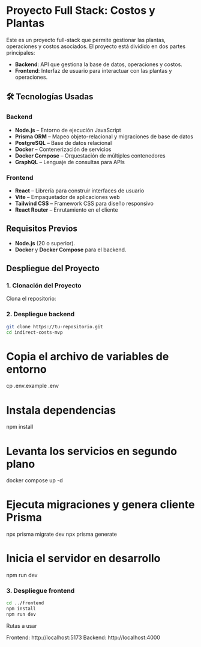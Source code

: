 # Proyecto Full Stack: Costos y Plantas

Este es un proyecto full-stack que permite gestionar las plantas, operaciones y costos asociados. El proyecto está dividido en dos partes principales:

- **Backend**: API que gestiona la base de datos, operaciones y costos.
- **Frontend**: Interfaz de usuario para interactuar con las plantas y operaciones.

## 🛠️ Tecnologías Usadas

### Backend

- **Node.js** – Entorno de ejecución JavaScript
- **Prisma ORM** – Mapeo objeto-relacional y migraciones de base de datos
- **PostgreSQL** – Base de datos relacional
- **Docker** – Contenerización de servicios
- **Docker Compose** – Orquestación de múltiples contenedores
- **GraphQL** – Lenguaje de consultas para APIs

### Frontend

- **React** – Librería para construir interfaces de usuario
- **Vite** – Empaquetador de aplicaciones web
- **Tailwind CSS** – Framework CSS para diseño responsivo
- **React Router** – Enrutamiento en el cliente

## Requisitos Previos

- **Node.js** (20 o superior).
- **Docker** y **Docker Compose** para el backend.

## Despliegue del Proyecto

### 1. Clonación del Proyecto

Clona el repositorio:

### 2. Despliegue backend

```bash
git clone https://tu-repositorio.git
cd indirect-costs-mvp
```

# Copia el archivo de variables de entorno

cp .env.example .env

# Instala dependencias

npm install

# Levanta los servicios en segundo plano

docker compose up -d

# Ejecuta migraciones y genera cliente Prisma

npx prisma migrate dev
npx prisma generate

# Inicia el servidor en desarrollo

npm run dev

### 3. Despliegue frontend

```bash
cd ../frontend
npm install
npm run dev
```

Rutas a usar

Frontend: http://localhost:5173
Backend: http://localhost:4000
